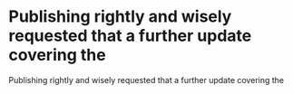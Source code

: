 # Publishing rightly and wisely requested that a further update covering the

Publishing rightly and wisely requested that a further update covering the